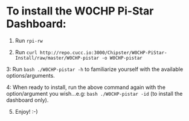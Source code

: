 # To install the W0CHP Pi-Star Dashboard:

1. Run
`rpi-rw`

2. Run
`curl http://repo.cucc.io:3000/Chipster/W0CHP-PiStar-Install/raw/master/W0CHP-pistar -o W0CHP-pistar`

3: Run
`bash ./W0CHP-pistar -h` to familiarize yourself with the available options/arguments.

4: When ready to install, run the above command again with the option/argument you wish...e.g:
`bash ./W0CHP-pistar -id` (to install the dashboard only).

5. Enjoy! :-)
